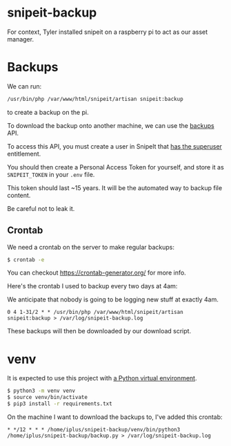 # snipeit-backup

For context, Tyler installed snipeit on a raspberry pi to act as our asset manager.

# Backups 

We can run:

```bash
/usr/bin/php /var/www/html/snipeit/artisan snipeit:backup
```

to create a backup on the pi.

To download the backup onto another machine, we can use the [backups](https://snipe-it.readme.io/reference/backups-1) API.

To access this API, you must create a user in SnipeIt that [has the superuser](https://github.com/snipe/snipe-it/blob/6c85ba3495a005be6a413e014c51b25a820db31a/routes/web.php#L180) entitlement.

You should then create a Personal Access Token for yourself, and store it as `SNIPEIT_TOKEN` in your `.env` file.

This token should last ~15 years. It will be the automated way to backup file content.

Be careful not to leak it.

## Crontab

We need a crontab on the server to make regular backups:

```bash
$ crontab -e
```

You can checkout <https://crontab-generator.org/> for more info.

Here's the crontab I used to backup every two days at 4am:

We anticipate that nobody is going to be logging new stuff at exactly 4am.

```cron
0 4 1-31/2 * * /usr/bin/php /var/www/html/snipeit/artisan snipeit:backup > /var/log/snipeit-backup.log
```

These backups will then be downloaded by our download script.

# venv

It is expected to use this project with [a Python virtual environment](https://docs.python.org/3/library/venv.html).

```bash
$ python3 -m venv venv
$ source venv/bin/activate
$ pip3 install -r requirements.txt
```

On the machine I want to download the backups to, I've added this crontab:

```cron
* */12 * * * /home/iplus/snipeit-backup/venv/bin/python3 /home/iplus/snipeit-backup/backup.py > /var/log/snipeit-backup.log
```

